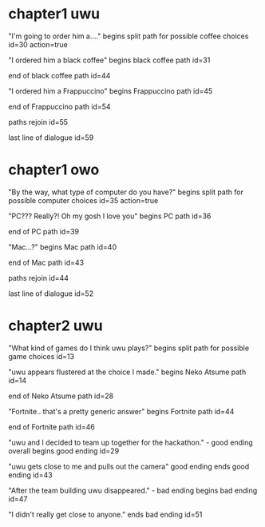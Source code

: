 # chapter1 uwu
"I'm going to order him a...."
begins split path for possible coffee choices
id=30
action=true

"I ordered him a black coffee"
begins black coffee path
id=31

end of black coffee path
id=44

"I ordered him a Frappuccino"
begins Frappuccino path
id=45

end of Frappuccino path
id=54

paths rejoin
id=55

last line of dialogue
id=59

# chapter1 owo
"By the way, what type of computer do you have?"
begins split path for possible computer choices
id=35
action=true

"PC??? Really?! Oh my gosh I love you"
begins PC path
id=36

end of PC path
id=39

"Mac...?"
begins Mac path
id=40

end of Mac path
id=43

paths rejoin
id=44

last line of dialogue
id=52

# chapter2 uwu
"What kind of games do I think uwu plays?"
begins split path for possible game choices
id=13

"uwu appears flustered at the choice I made."
begins Neko Atsume path
id=14

end of Neko Atsume path
id=28

"Fortnite.. that's a pretty generic answer"
begins Fortnite path
id=44

end of Fortnite path
id=46

"uwu and I decided to team up together for the hackathon." - good ending overall
begins good ending
id=29

"uwu gets close to me and pulls out the camera" good ending
ends good ending
id=43

"After the team building uwu disappeared." - bad ending
begins bad ending
id=47

"I didn't really get close to anyone."
ends bad ending
id=51
